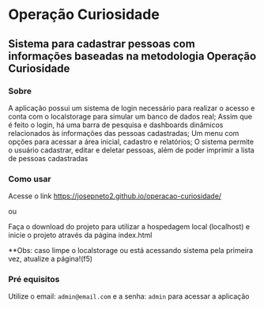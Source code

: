 # Operação Curiosidade
 
## Sistema para cadastrar pessoas com informações baseadas na metodologia Operação Curiosidade

### Sobre
A aplicação possui um sistema de login necessário para realizar o acesso e conta com o localstorage para simular um banco de dados real;
Assim que é feito o login, há uma barra de pesquisa e dashboards dinâmicos relacionados às informações das pessoas cadastradas;
Um menu com opções para acessar a área inicial, cadastro e relatórios;
O sistema permite o usuário cadastrar, editar e deletar pessoas, além de poder imprimir a lista de pessoas cadastradas

### Como usar
Acesse o link https://josepneto2.github.io/operacao-curiosidade/

ou

Faça o download do projeto para utilizar a hospedagem local (localhost) e inicie o projeto através da página index.html

**Obs: caso limpe o localstorage ou está acessando sistema pela primeira vez, atualize a página!(f5)

### Pré equisitos
Utilize o email: `admin@email.com` e a senha: `admin` para acessar a aplicação
